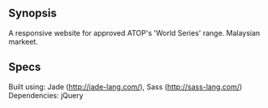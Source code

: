 ## Synopsis

A responsive website for approved ATOP's 'World Series' range. Malaysian markeet.

## Specs
Built using: Jade (http://jade-lang.com/), Sass (http://sass-lang.com/)
Dependencies: jQuery
